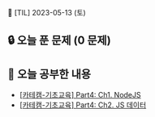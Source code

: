 📆 [TIL] 2023-05-13 (토)

## 🔒 오늘 푼 문제 (0 문제)

## 📝 오늘 공부한 내용

- [[카테캠-기초교육] Part4: Ch1. NodeJS](https://monsta-zo.github.io/kakaotechcam/KTC-4-1/)
- [[카테캠-기초교육] Part4: Ch2. JS 데이터](https://monsta-zo.github.io/kakaotechcam/KTC-4-2/)
